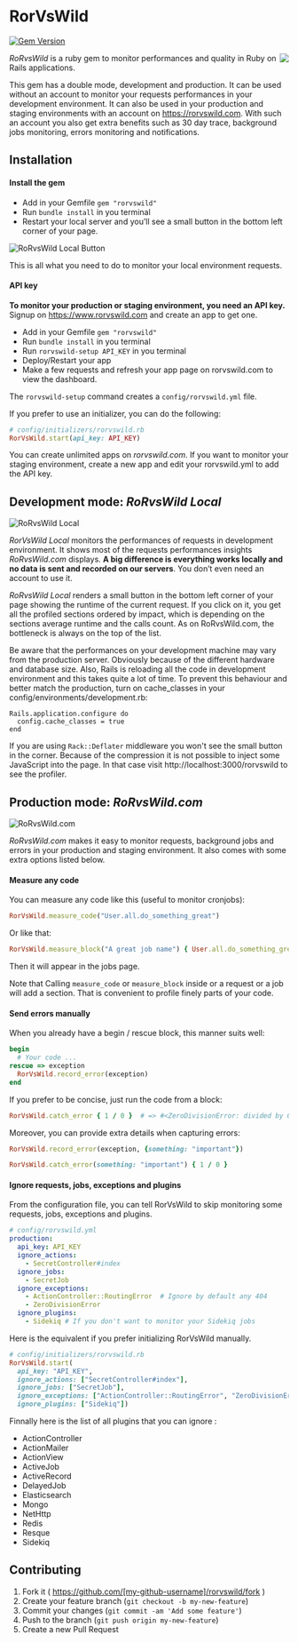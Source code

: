 
# RorVsWild

[![Gem Version](https://badge.fury.io/rb/rorvswild.svg)](https://badge.fury.io/rb/rorvswild)

<img align="right" src="/images/rorvswild_logo.jpg">

*RoRvsWild* is a ruby gem to monitor performances and quality in Ruby on Rails applications.

This gem has a double mode, development and production.
It can be used without an account to monitor your requests performances in your development environment.
It can also be used in your production and staging environments with an account on https://rorvswild.com. With such an account you also get extra benefits such as 30 day trace, background jobs monitoring, errors monitoring and notifications.


## Installation

#### Install the gem

* Add in your Gemfile `gem "rorvswild"`
* Run `bundle install` in you terminal
* Restart your local server and you’ll see a small button in the bottom left corner of your page.

![RoRvsWild Local Button](/images/rorvswild_local_button.jpg)

This is all what you need to do to monitor your local environment requests.

#### API key

**To monitor your production or staging environment, you need an API key.**
Signup on https://www.rorvswild.com and create an app to get one.

* Add in your Gemfile `gem "rorvswild"`
* Run `bundle install` in you terminal
* Run `rorvswild-setup API_KEY` in you terminal
* Deploy/Restart your app
* Make a few requests and refresh your app page on rorvswild.com to view the dashboard.

The `rorvswild-setup` command creates a `config/rorvswild.yml` file.

If you prefer to use an initializer, you can do the following:

```ruby
# config/initializers/rorvswild.rb
RorVsWild.start(api_key: API_KEY)
```

You can create unlimited apps on *rorvswild.com*. If you want to monitor your staging environment, create a new app and edit your rorvswild.yml to add the API key.

## Development mode: *RoRvsWild Local*

![RoRvsWild Local](/images/rorvswild_local.jpg)

*RorVsWild Local* monitors the performances of requests in development environment.
It shows most of the requests performances insights *RoRvsWild.com* displays. **A big difference is everything works locally and no data is sent and recorded on our servers**. You don’t even need an account to use it.

*RoRvsWild Local* renders a small button in the bottom left corner of your page showing the runtime of the current request. If you click on it, you get all the profiled sections ordered by impact, which is depending on the sections average runtime and the calls count. As on RoRvsWild.com, the bottleneck is always on the top of the list.

Be aware that the performances on your development machine may vary from the production server. Obviously because of the different hardware and database size. Also, Rails is reloading all the code in development environment and this takes quite a lot of time.
To prevent this behaviour and better match the production, turn on cache_classes in your config/environments/development.rb:

```
Rails.application.configure do
  config.cache_classes = true
end
```

If you are using `Rack::Deflater` middleware you won't see the small button in the corner. Because of the compression it is not possible to inject some JavaScript into the page. In that case visit http://localhost:3000/rorvswild to see the profiler.

## Production mode: *RoRvsWild.com*

![RoRvsWild.com](/images/rorvswild_prod.jpg)

*RoRvsWild.com* makes it easy to monitor requests, background jobs and errors in your production and staging environment.
It also comes with some extra options listed below.

#### Measure any code

You can measure any code like this (useful to monitor cronjobs):

```ruby
RorVsWild.measure_code("User.all.do_something_great")
```

Or like that:

```ruby
RorVsWild.measure_block("A great job name") { User.all.do_something_great }
```

Then it will appear in the jobs page.

Note that Calling `measure_code` or `measure_block` inside or a request or a job will add a section.
That is convenient to profile finely parts of your code.

#### Send errors manually

When you already have a begin / rescue block, this manner suits well:

```ruby
begin
  # Your code ...
rescue => exception
  RorVsWild.record_error(exception)
end
```

If you prefer to be concise, just run the code from a block:

```ruby
RorVsWild.catch_error { 1 / 0 }  # => #<ZeroDivisionError: divided by 0>
```

Moreover, you can provide extra details when capturing errors:

```ruby
RorVsWild.record_error(exception, {something: "important"})
```

```ruby
RorVsWild.catch_error(something: "important") { 1 / 0 }
```

#### Ignore requests, jobs, exceptions and plugins

From the configuration file, you can tell RorVsWild to skip monitoring some requests, jobs, exceptions and plugins.

```yaml
# config/rorvswild.yml
production:
  api_key: API_KEY
  ignore_actions:
    - SecretController#index
  ignore_jobs:
    - SecretJob
  ignore_exceptions:
    - ActionController::RoutingError  # Ignore by default any 404
    - ZeroDivisionError
  ignore_plugins:
    - Sidekiq # If you don't want to monitor your Sidekiq jobs
```

Here is the equivalent if you prefer initializing RorVsWild manually.

```ruby
# config/initializers/rorvswild.rb
RorVsWild.start(
  api_key: "API_KEY",
  ignore_actions: ["SecretController#index"],
  ignore_jobs: ["SecretJob"],
  ignore_exceptions: ["ActionController::RoutingError", "ZeroDivisionError"],
  ignore_plugins: ["Sidekiq"])
```

Finnally here is the list of all plugins that you can ignore :

  - ActionController
  - ActionMailer
  - ActionView
  - ActiveJob
  - ActiveRecord
  - DelayedJob
  - Elasticsearch
  - Mongo
  - NetHttp
  - Redis
  - Resque
  - Sidekiq

## Contributing

1. Fork it ( https://github.com/[my-github-username]/rorvswild/fork )
2. Create your feature branch (`git checkout -b my-new-feature`)
3. Commit your changes (`git commit -am 'Add some feature'`)
4. Push to the branch (`git push origin my-new-feature`)
5. Create a new Pull Request

